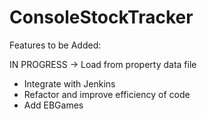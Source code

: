 # ConsoleStockTracker

Features to be Added:

IN PROGRESS -> Load from property data file
- Integrate with Jenkins
- Refactor and improve efficiency of code
- Add EBGames
